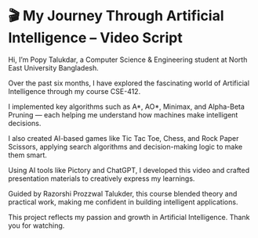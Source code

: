 # 🎬 My Journey Through Artificial Intelligence – Video Script

Hi, I’m Popy Talukdar, a Computer Science & Engineering student at North East University Bangladesh. 

Over the past six months, I have explored the fascinating world of Artificial Intelligence through my course CSE-412.

I implemented key algorithms such as A*, AO*, Minimax, and Alpha-Beta Pruning — each helping me understand how machines make intelligent decisions.

I also created AI-based games like Tic Tac Toe, Chess, and Rock Paper Scissors, applying search algorithms and decision-making logic to make them smart.

Using AI tools like Pictory and ChatGPT, I developed this video and crafted presentation materials to creatively express my learnings.

Guided by Razorshi Prozzwal Talukder, this course blended theory and practical work, making me confident in building intelligent applications.

This project reflects my passion and growth in Artificial Intelligence. Thank you for watching.